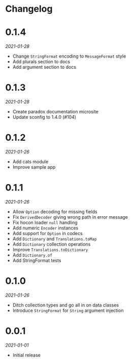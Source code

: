 # Changelog

# 0.1.4

_2021-01-28_

 * Change `StringFormat` encoding to `MessageFormat` style
 * Add plurals section to docs
 * Add argument section to docs

# 0.1.3

_2021-01-28_

 * Create paradox documentation microsite
 * Update sconfig to 1.4.0 (#104)

# 0.1.2

_2021-01-26_

 * Add cats module
 * Improve sample app

# 0.1.1

_2021-01-26_

 * Allow `Option` decoding for missing fields
 * Fix `DerivedDecoder` giving wrong path in error message
 * Fix hocon loader `null` handling
 * Add numeric `Encoder` instances
 * Add support for `Option` in codecs
 * Add `Dictionary` and `Translations.toMap`
 * Add `Dictionary` collection operations
 * Improve `Translations.toDictionary`
 * Add `Dictionary.of`
 * Add StringFormat tests

# 0.1.0

_2021-01-26_

 * Ditch collection types and go all in on data classes
 * Introduce `StringFormat` for `String` argument injection

# 0.0.1

_2021-01-01_

 * Initial release
